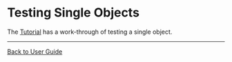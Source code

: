 <a id="top"></a>

# Testing Single Objects

<!-- toc -->
<!-- endToc -->

The [Tutorial](/doc/Tutorial.md#top) has a work-through of testing a single object.

---

[Back to User Guide](/doc/README.md#top)
